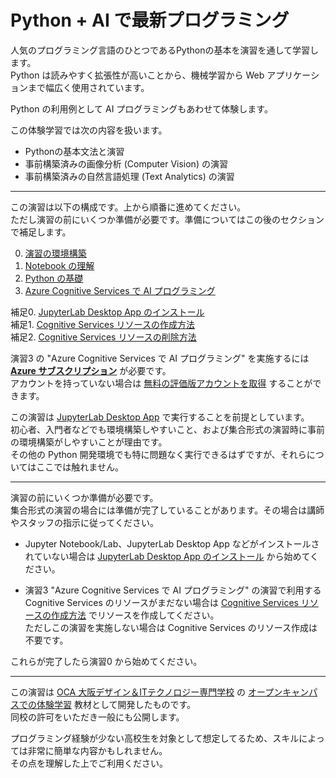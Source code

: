 # Python + AI で最新プログラミング

人気のプログラミング言語のひとつであるPythonの基本を演習を通して学習します。  
Python は読みやすく拡張性が高いことから、機械学習から Web アプリケーションまで幅広く使用されています。

Python の利用例として AI プログラミングもあわせて体験します。 

この体験学習では次の内容を扱います。

- Pythonの基本文法と演習
- 事前構築済みの画像分析 (Computer Vision) の演習
- 事前構築済みの自然言語処理 (Text Analytics) の演習

---

この演習は以下の構成です。上から順番に進めてください。  
ただし演習の前にいくつか準備が必要です。準備についてはこの後のセクションで補足します。

0. [演習の環境構築](0_Setup.ipynb)
1. [Notebook の理解](1_AboutNotebook.ipynb)
2. [Python の基礎](2_PythonBasic.ipynb)
3. [Azure Cognitive Services で AI プログラミング](3_AIBasic.ipynb)

補足0. [JupyterLab Desktop App のインストール](a00_install_jupyter.md)  
補足1. [Cognitive Services リソースの作成方法](a01_createcog.ipynb)  
補足2. [Cognitive Services リソースの削除方法](a02_deletecog.ipynb)

演習3 の "Azure Cognitive Services で AI プログラミング" を実施するには [**Azure サブスクリプション**](https://azure.microsoft.com/ja-jp/) が必要です。  
アカウントを持っていない場合は [無料の評価版アカウントを取得](https://azure.microsoft.com/ja-jp/free/) することができます。

この演習は [JupyterLab Desktop App](https://github.com/jupyterlab/jupyterlab-desktop) で実行することを前提としています。  
初心者、入門者などでも環境構築しやすいこと、および集合形式の演習時に事前の環境構築がしやすいことが理由です。  
その他の Python 開発環境でも特に問題なく実行できるはずですが、それらについてはここでは触れません。

---

演習の前にいくつか準備が必要です。  
集合形式の演習の場合には準備が完了していることがあります。その場合は講師やスタッフの指示に従ってください。

- Jupyter Notebook/Lab、JupyterLab Desktop App などがインストールされていない場合は [JupyterLab Desktop App のインストール](a00_install_jupyter.md) から始めてください。

- 演習3 "Azure Cognitive Services で AI プログラミング" の演習で利用する Cognitive Services のリソースがまだない場合は [Cognitive Services リソースの作成方法](a01_createcog.ipynb) でリソースを作成してください。  
ただしこの演習を実施しない場合は Cognitive Services のリソース作成は不要です。

これらが完了したら演習0 から始めてください。

---

この演習は [OCA 大阪デザイン＆ITテクノロジー専門学校](https://www.oca.ac.jp/) の [オープンキャンパスでの体験学習](https://www.oca.ac.jp/opencampus/24265/) 教材として開発したものです。  
同校の許可をいただき一般にも公開します。

プログラミング経験が少ない高校生を対象として想定してるため、スキルによっては非常に簡単な内容かもしれません。  
その点を理解した上でご利用ください。